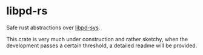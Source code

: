 # libpd-rs

Safe rust abstractions over [libpd-sys](https://github.com/alisomay/libpd-sys).

This crate is very much under construction and rather sketchy, when the development passes a certain threshold, a detailed readme will be provided.
